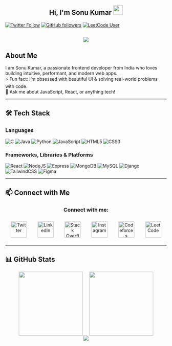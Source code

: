 <h2 align="center">Hi, I'm Sonu Kumar <img src="https://user-images.githubusercontent.com/39955420/147578264-bae0526c-028a-49d2-8af8-d08bb4edbd2a.gif" height="30" width="30"></h2>

[![Twitter Follow](https://img.shields.io/twitter/follow/kumarsonu0307?style=social)](https://twitter.com/kumarsonu0307)
[![GitHub followers](https://img.shields.io/github/followers/kumarsonu01?style=social)](https://github.com/kumarsonu01)
[![LeetCode User](https://img.shields.io/badge/LeetCode-itsme__sonu-orange?style=social&logo=leetcode)](https://leetcode.com/itsme_sonu/)

<h2 align="center"><img src="https://user-images.githubusercontent.com/39955420/147578199-56632b69-b3e8-4d9f-97e2-f046a1c2cba0.gif"></h2>

## About Me

I am Sonu Kumar, a passionate frontend developer from India who loves building intuitive, performant, and modern web apps.  
⚡ Fun fact: I’m obsessed with beautiful UI & solving real-world problems with code.  
💬 Ask me about JavaScript, React, or anything tech!

---

## 🛠 Tech Stack

### Languages  
![C](https://img.shields.io/badge/c-%2300599C.svg?style=for-the-badge&logo=c&logoColor=white)
![Java](https://img.shields.io/badge/java-%23ED8B00.svg?style=for-the-badge&logo=java&logoColor=white)
![Python](https://img.shields.io/badge/python-%23323330.svg?style=for-the-badge&logo=python&logoColor=white)
![JavaScript](https://img.shields.io/badge/javascript-%23323330.svg?style=for-the-badge&logo=javascript&logoColor=%23F7DF1E)
![HTML5](https://img.shields.io/badge/html5-%23E34F26.svg?style=for-the-badge&logo=html5&logoColor=white)
![CSS3](https://img.shields.io/badge/css3-%231572B6.svg?style=for-the-badge&logo=css3&logoColor=white)

### Frameworks, Libraries & Platforms  
![React](https://img.shields.io/badge/react-%2320232a.svg?style=for-the-badge&logo=react&logoColor=%2361DAFB)
![NodeJS](https://img.shields.io/badge/node.js-6DA55F?style=for-the-badge&logo=node.js&logoColor=white)
![Express](https://img.shields.io/badge/express.js-%23404d59.svg?style=for-the-badge&logo=express&logoColor=%2361DAFB)
![MongoDB](https://img.shields.io/badge/mongodb-%2347A248.svg?style=for-the-badge&logo=mongodb&logoColor=white)
![MySQL](https://img.shields.io/badge/mysql-%2300f.svg?style=for-the-badge&logo=mysql&logoColor=white)
![Django](https://img.shields.io/badge/django-%23092E20.svg?style=for-the-badge&logo=django&logoColor=white)
![TailwindCSS](https://img.shields.io/badge/tailwindcss-%2338B2AC.svg?style=for-the-badge&logo=tailwind-css&logoColor=white)
![Figma](https://img.shields.io/badge/figma-%23F24E1E.svg?style=for-the-badge&logo=figma&logoColor=white)

---

## 📫 Connect with Me

<h3 align="center">Connect with me:</h3>

<div align="center">
  <div style="display: flex; justify-content: space-around; flex-wrap: wrap; max-width: 800px; margin: auto;">
    <a href="https://twitter.com/kumarsonu0307" target="_blank">
      <img src="https://raw.githubusercontent.com/rahuldkjain/github-profile-readme-generator/master/src/images/icons/Social/twitter.svg" alt="Twitter" width="50" height="50" style="margin: 10px;" />
    </a>
    <a href="https://linkedin.com/in/sonukumar01" target="_blank">
      <img src="https://raw.githubusercontent.com/rahuldkjain/github-profile-readme-generator/master/src/images/icons/Social/linked-in-alt.svg" alt="LinkedIn" width="50" height="50" style="margin: 10px;" />
    </a>
    <a href="https://stackoverflow.com/users/30855114" target="_blank">
      <img src="https://raw.githubusercontent.com/rahuldkjain/github-profile-readme-generator/master/src/images/icons/Social/stack-overflow.svg" alt="Stack Overflow" width="50" height="50" style="margin: 10px;" />
    </a>
    <a href="https://instagram.com/itskumarforu" target="_blank">
      <img src="https://raw.githubusercontent.com/rahuldkjain/github-profile-readme-generator/master/src/images/icons/Social/instagram.svg" alt="Instagram" width="50" height="50" style="margin: 10px;" />
    </a>
    <a href="https://codeforces.com/profile/sonu_kumar01" target="_blank">
      <img src="https://raw.githubusercontent.com/rahuldkjain/github-profile-readme-generator/master/src/images/icons/Social/codeforces.svg" alt="Codeforces" width="50" height="50" style="margin: 10px;" />
    </a>
    <a href="https://www.leetcode.com/itsme_sonu" target="_blank">
      <img src="https://raw.githubusercontent.com/rahuldkjain/github-profile-readme-generator/master/src/images/icons/Social/leet-code.svg" alt="LeetCode" width="50" height="50" style="margin: 10px;" />
    </a>
  </div>
</div>

---

## 📊 GitHub Stats

<div align="center" style="display: flex; justify-content: center; gap: 20px; flex-wrap: wrap;">
  <img src="https://github-readme-stats.vercel.app/api?username=kumarsonu01&show_icons=true&theme=radical" height="200" />
  <img src="https://github-readme-stats.vercel.app/api/top-langs?username=kumarsonu01&layout=compact&theme=radical" height="200" />
</div>

<div align="center">
  <img src="https://github-readme-streak-stats.herokuapp.com/?user=kumarsonu01&theme=radical" />
</div>
